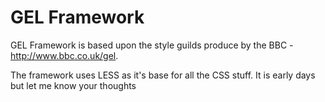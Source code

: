 # GEL Framework

GEL Framework is based upon the style guilds produce by the BBC - http://www.bbc.co.uk/gel. 

The framework uses LESS as it's base for all the CSS stuff. It is early days but let me know your thoughts